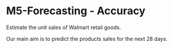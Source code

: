 # M5-Forecasting - Accuracy

Estimate the unit sales of Walmart retail goods.

Our main aim is to predict the products sales for the next 28 days.

